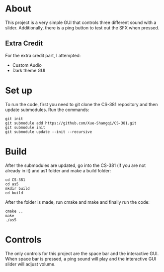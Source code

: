 # About
This project is a very simple GUI that controls three different sound with a slider. Additionally, there is a ping button to test out the SFX when pressed.

## Extra Credit 
For the extra credit part, I attempted:
* Custom Audio
* Dark theme GUI

# Set up
To run the code, first you need to git clone the CS-381 repository and then update submodules. Run the commands:
```
git init
git submodule add https://github.com/Xue-Shangqi/CS-381.git
git submodule init
git submodule update --init --recursive
```

# Build
After the submodules are updated, go into the CS-381 (if you are not already in it) and as1 folder and make a build folder:
```
cd CS-381
cd as5
mkdir build
cd build
```
After the folder is made, run cmake and make and finally run the code:
```
cmake ..
make
./as5
```
# Controls
The only controls for this project are the space bar and the interactive GUI. When space bar is pressed, a ping sound will play and the interactive GUI slider will adjust volume.
